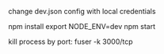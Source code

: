 change dev.json config with local credentials

npm install
export NODE_ENV=dev
npm start

kill process by port:
fuser -k 3000/tcp